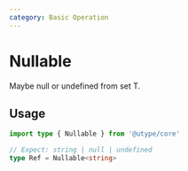 ```yaml
---
category: Basic Operation
---
```


# Nullable

<TypeInfo category="Basic Operation" />

Maybe null or undefined from set T.

## Usage

```ts
import type { Nullable } from '@utype/core'

// Expect: string | null | undefined
type Ref = Nullable<string>
```
